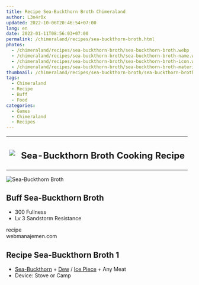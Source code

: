 ```yaml
---
title: Recipe Sea-Buckthorn Broth Chimeraland
author: L3n4r0x
updated: 2022-10-06T20:46:54+07:00
lang: en
date: 2022-01-11T08:56:03+07:00
permalink: /chimeraland/recipes/sea-buckthorn-broth.html
photos:
  - /chimeraland/recipes/sea-buckthorn-broth/sea-buckthorn-broth.webp
  - /chimeraland/recipes/sea-buckthorn-broth/sea-buckthorn-broth-name.webp
  - /chimeraland/recipes/sea-buckthorn-broth/sea-buckthorn-broth-icon.webp
  - /chimeraland/recipes/sea-buckthorn-broth/sea-buckthorn-broth-material.webp
thumbnail: /chimeraland/recipes/sea-buckthorn-broth/sea-buckthorn-broth.webp
tags:
  - Chimeraland
  - Recipe
  - Buff
  - Food
categories:
  - Games
  - Chimeraland
  - Recipes
---
```


<section id="bootstrap-wrapper">
  <link
    rel="stylesheet"
    href="https://rawcdn.githack.com/dimaslanjaka/Web-Manajemen/0c3b5aa1813bd4abcd2c11bf3e37928b15c28664/css/bootstrap-5-3-0-alpha3-wrapper.css"
  />
  <div class="row mb-2">
    <div class="col-md-12 mb-2">
      <table class="table" id="post-info">
        <tbody>
          <tr>
            <td>
              <img
                class="d-inline-block me-2"
                src="/chimeraland/recipes/sea-buckthorn-broth/sea-buckthorn-broth-icon.webp"
                width="auto"
                height="auto"
              />
            </td>
            <td><h1 class="fs-5">Sea-Buckthorn Broth Cooking Recipe</h1></td>
          </tr>
        </tbody>
      </table>
    </div>
  </div>
  <div class="card mb-2">
    <div class="row g-0">
      <div class="col-sm-4 position-relative mb-2">
        <img
          src="/chimeraland/recipes/sea-buckthorn-broth/sea-buckthorn-broth-material.webp"
          class="card-img fit-cover w-100 h-100"
          alt="Sea-Buckthorn Broth"
          data-fancybox="true"
        />
      </div>
      <div class="col-sm-8 mb-2">
        <div class="card-body">
          <h2 class="card-title fs-5">Buff Sea-Buckthorn Broth</h2>
          <div class="card-text">
            <ul>
              <li>300 Fullness</li>
              <li>Lv 3 Sandstorm Resistance</li>
            </ul>
          </div>
          <span class="badge rounded-pill bg-dark text-white">recipe</span>
        </div>
        <div class="card-footer text-end text-muted">webmanajemen.com</div>
      </div>
    </div>
  </div>
  <div class="row mb-2">
    <div class="col-12 col-lg-6 recipe-item mb-2">
      <div class="card">
        <div class="card-body">
          <h2 class="card-title fs-5">Recipe Sea-Buckthorn Broth 1</h2>
          <div class="card-text">
            <ul>
              <li>
                <a
                  class="text-decoration-none"
                  href="/chimeraland/materials/sea-buckthorn.html"
                  >Sea-Buckthorn</a
                ><span> + </span
                ><a
                  class="text-decoration-none"
                  href="/chimeraland/materials/dew.html"
                  >Dew</a
                ><span> / </span
                ><a
                  class="text-decoration-none"
                  href="/chimeraland/materials/ice-piece.html"
                  >Ice Piece</a
                ><span> + </span>Any Meat
              </li>
              <li>Device: Stove or Camp</li>
            </ul>
          </div>
        </div>
      </div>
    </div>
  </div>
</section>